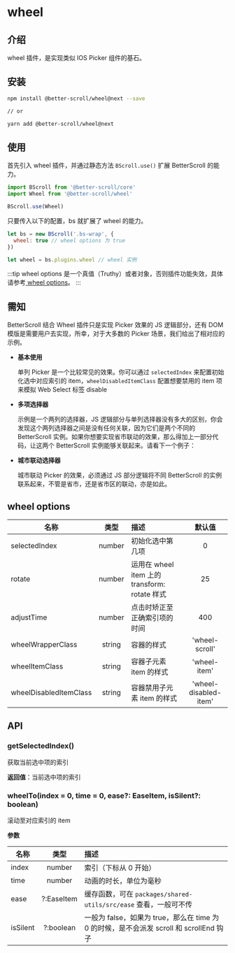 # wheel

## 介绍

wheel 插件，是实现类似 IOS Picker 组件的基石。

## 安装

```bash
npm install @better-scroll/wheel@next --save

// or

yarn add @better-scroll/wheel@next
```

## 使用

首先引入 wheel 插件，并通过静态方法 `BScroll.use()` 扩展 BetterScroll 的能力。

```js
import BScroll from '@better-scroll/core'
import Wheel from '@better-scroll/wheel'

BScroll.use(Wheel)
```

只要传入以下的配置，bs 就扩展了 wheel 的能力。

```js
let bs = new BScroll('.bs-wrap', {
  wheel: true // wheel options 为 true
})

let wheel = bs.plugins.wheel // wheel 实例
```

:::tip
wheel options 是一个真值（Truthy）或者对象，否则插件功能失效，具体请参考[ wheel options](./wheel.html#wheel-options)。
:::

## 需知

BetterScroll 结合 Wheel 插件只是实现 Picker 效果的 JS 逻辑部分，还有 DOM 模版是需要用户去实现，所幸，对于大多数的 Picker 场景，我们给出了相对应的示例。

- **基本使用**

  <demo qrcode-url="picker/one-column">
    <template slot="code-template">
      <<< @/examples/vue/components/picker/one-column.vue?template
    </template>
    <template slot="code-script">
      <<< @/examples/vue/components/picker/one-column.vue?script
    </template>
    <template slot="code-style">
      <<< @/examples/vue/components/picker/one-column.vue?style
    </template>
    <picker-one-column slot="demo"></picker-one-column>
  </demo>

  单列 Picker 是一个比较常见的效果。你可以通过 `selectedIndex` 来配置初始化选中对应索引的 item，`wheelDisabledItemClass` 配置想要禁用的 item 项来模拟 Web Select 标签 disable

- **多项选择器**

  <demo qrcode-url="picker/double-column">
    <template slot="code-template">
      <<< @/examples/vue/components/picker/double-column.vue?template
    </template>
    <template slot="code-script">
      <<< @/examples/vue/components/picker/double-column.vue?script
    </template>
    <template slot="code-style">
      <<< @/examples/vue/components/picker/double-column.vue?style
    </template>
    <picker-double-column slot="demo"></picker-double-column>
  </demo>

  示例是一个两列的选择器，JS 逻辑部分与单列选择器没有多大的区别，你会发现这个两列选择器之间是没有任何关联，因为它们是两个不同的 BetterScroll 实例。如果你想要实现省市联动的效果，那么得加上一部分代码，让这两个 BetterScroll 实例能够关联起来。请看下一个例子：

- **城市联动选择器**

  <demo qrcode-url="picker/linkage-column">
    <template slot="code-template">
      <<< @/examples/vue/components/picker/linkage-column.vue?template
    </template>
    <template slot="code-script">
      <<< @/examples/vue/components/picker/linkage-column.vue?script
    </template>
    <template slot="code-style">
      <<< @/examples/vue/components/picker/linkage-column.vue?style
    </template>
    <picker-linkage-column slot="demo"></picker-linkage-column>
  </demo>

  城市联动 Picker 的效果，必须通过 JS 部分逻辑将不同 BetterScroll 的实例联系起来，不管是省市，还是省市区的联动，亦是如此。

## wheel options

|名称|类型|描述|默认值|
|----------|:-----:|:-----------|:--------:|
|selectedIndex|number|初始化选中第几项|0|
|rotate|number|运用在 wheel item 上的 transform: rotate 样式|25|
|adjustTime|number|点击时矫正至正确索引项的时间|400|
|wheelWrapperClass|string|容器的样式|'wheel-scroll'|
|wheelItemClass|string|容器子元素 item 的样式|'wheel-item'|
|wheelDisabledItemClass|string|容器禁用子元素 item 的样式|'wheel-disabled-item'|

## API

### getSelectedIndex()

获取当前选中项的索引

**返回值**：当前选中项的索引

### wheelTo(index = 0, time = 0, ease?: EaseItem, isSilent?: boolean)

滚动至对应索引的 item

**参数**

|名称|类型|描述|
|----------|:-----:|:-----------|
|index|number|索引（下标从 0 开始）|
|time|number|动画的时长，单位为毫秒|
|ease|?:EaseItem|缓存函数，可在 `packages/shared-utils/src/ease` 查看，一般可不传|
|isSilent|?:boolean|一般为 false，如果为 true，那么在 time 为 0 的时候，是不会派发 scroll 和 scrollEnd 钩子|
